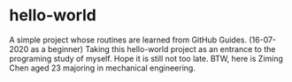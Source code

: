 # hello-world
A simple project whose routines are learned from GitHub Guides. (16-07-2020 as a beginner)
Taking this hello-world project as an entrance to the programing study of myself.
Hope it is still not too late.
BTW, here is Ziming Chen aged 23 majoring in mechanical engineering.
